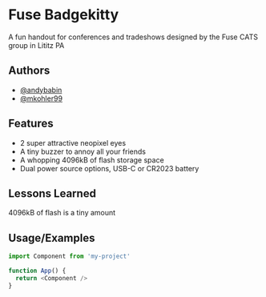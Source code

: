 
# Fuse Badgekitty

A fun handout for conferences and tradeshows designed by the Fuse CATS group in Lititz PA




## Authors

- [@andybabin](https://www.github.com/octokatherine)
- [@mkohler99](https://www.github.com/mkohler99)


## Features

- 2 super attractive neopixel eyes
- A tiny buzzer to annoy all your friends
- A whopping 4096kB of flash storage space
- Dual power source options, USB-C or CR2023 battery


## Lessons Learned

4096kB of flash is a tiny amount


## Usage/Examples

```javascript
import Component from 'my-project'

function App() {
  return <Component />
}
```

